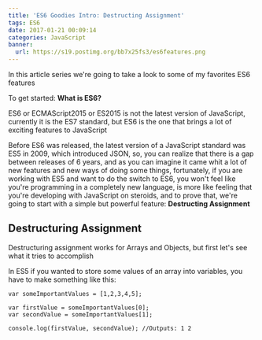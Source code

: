 ```yaml
---
title: 'ES6 Goodies Intro: Destructing Assignment'
tags: ES6
date: 2017-01-21 00:09:14
categories: JavaScript
banner:
  url: https://s19.postimg.org/bb7x25fs3/es6features.png
---
```


In this article series we're going to take a look to some of my favorites ES6 features

To get started: **What is ES6?**  


ES6 or ECMAScript2015 or ES2015 is not the latest version of JavaScript, currently it is the ES7 standard, but ES6 is the one that brings a lot of exciting features to JavaScript

Before ES6 was released, the latest version of a JavaScript standard was ES5 in 2009, which introduced JSON, so, you can realize that there is a gap between releases of 6 years, and as you can imagine it came whit a lot of new features and new ways of doing some things, fortunately, if you are working with ES5 and want to do the switch to ES6, you won't feel like you're programming in a completely new language, is more like feeling that you're developing with JavaScript on steroids, and to prove that, we're going to start with a simple but powerful feature: **Destructing Assignment**

## Destructuring Assignment

Destructuring assignment works for Arrays and Objects, but first let's see what it tries to accomplish  

In ES5 if you wanted to store some values of an array into variables, you have to make something like this:

```JS
var someImportantValues = [1,2,3,4,5];

var firstValue = someImportantValues[0];
var secondValue = someImportantValues[1];

console.log(firstValue, secondValue); //Outputs: 1 2
```
